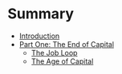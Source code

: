 # Summary

* [Introduction](README.md)
* [Part One: The End of Capital](part-one/README.md)
    * [The Job Loop](part-one/The-Job-Loop.md)
    * [The Age of Capital](part-one/The-Age-of-Capital.md)
